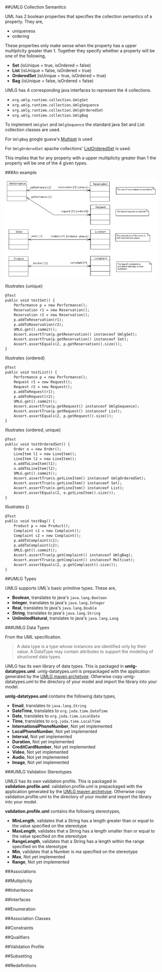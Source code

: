<!-- UMLG Reference Manual -->

##UMLG Collection Semantics

UML has 2 boolean properties that specifies the collection semantics of a property. They are,

* uniqueness
* ordering

These properties only make sense when the property has a upper multiplicity greater than 1. Together they specify whether
a property will be one of the following,

* **Set** (isUnique = true, isOrdered = false)
* **List** (isUnique = false, isOrdered = true)
* **OrderedSet** (isUnique = true, isOrdered = true)
* **Bag** (isUnique = false, isOrdered = false)

UMLG has 4 corresponding java interfaces to represent the 4 collections.

* `org.umlg.runtime.collection.UmlgSet`
* `org.umlg.runtime.collection.UmlgSequence`
* `org.umlg.runtime.collection.UmlgOrderedSet`
* `org.umlg.runtime.collection.UmlgBag`

To implement `UmlgSet` and `UmlgSequence` the standard java Set and List collection classes are used.

For `UmlgBag` google guava's [Multiset](http://docs.guava-libraries.googlecode.com/git/javadoc/com/google/common/collect/Multiset.html) is used

For `UmlgOrderedSet` apache collections' [ListOrderedSet](https://commons.apache.org/proper/commons-collections/apidocs/org/apache/commons/collections4/set/ListOrderedSet.html) is used.

This implies that for any property with a upper multiplicity greater than 1 the property will be one of the 4 given types.

###An example

![image of set semantics](images/uml/quickpreview/org/umlg/setsemantics/Package_setsemantics_SetSemanticsClassDiagram.PNG)

Illustrates {unique}

    @Test
    public void testSet() {
        Performance p = new Performance();
        Reservation r1 = new Reservation();
        Reservation r2 = new Reservation();
        p.addToReservation(r1);
        p.addToReservation(r2);
        UMLG.get().commit();
        Assert.assertTrue(p.getReservation() instanceof UmlgSet);
        Assert.assertTrue(p.getReservation() instanceof Set);
        Assert.assertEquals(2, p.getReservation().size());
    }

Illustrates {ordered}

    @Test
    public void testList() {
        Performance p = new Performance();
        Request r1 = new Request();
        Request r2 = new Request();
        p.addToRequest(r1);
        p.addToRequest(r2);
        UMLG.get().commit();
        Assert.assertTrue(p.getRequest() instanceof UmlgSequence);
        Assert.assertTrue(p.getRequest() instanceof List);
        Assert.assertEquals(2, p.getRequest().size());
    }

Illustrates {ordered, unique}

    @Test
    public void testOrderedSet() {
        Order o = new Order();
        LineItem l1 = new LineItem();
        LineItem l2 = new LineItem();
        o.addToLineItem(l1);
        o.addToLineItem(l2);
        UMLG.get().commit();
        Assert.assertTrue(o.getLineItem() instanceof UmlgOrderedSet);
        Assert.assertTrue(o.getLineItem() instanceof Set);
        Assert.assertTrue(o.getLineItem() instanceof List);
        Assert.assertEquals(2, o.getLineItem().size());
    }

Illustrates {}

    @Test
    public void testBag() {
        Product p = new Product();
        Complaint c1 = new Complaint();
        Complaint c2 = new Complaint();
        p.addToComplaint(c1);
        p.addToComplaint(c2);
        UMLG.get().commit();
        Assert.assertTrue(p.getComplaint() instanceof UmlgBag);
        Assert.assertTrue(p.getComplaint() instanceof Multiset);
        Assert.assertEquals(2, p.getComplaint().size());
    }

##UMLG Types

UMLG supports UML's basic primitive types. These are,

* **Boolean**, translates to java's `java.lang.Boolean`
* **Integer**, translates to java's `java.lang.Integer`
* **Real**, translates to java's `java.lang.Double`
* **String**, translates to java's `java.lang.String`
* **UnlimitedNatural**, translates to java's `java.lang.Long`

###UMLG Data Types

From the UML specification.

>A data type is a type whose instances are identified only by their value. A DataType may contain attributes to support the
 modeling of structured data types.

UMLG has its own library of data types. This is packaged in **umlg-datatypes.uml**. umlg-datatypes.uml is prepackaged with
the application generated by the [UMLG maven archetype](http://umlg.org/getting_started.html "UMLG maven archetype").
Otherwise copy umlg-datatypes.uml to the directory of your model and import the library into your model.

**umlg-datatypes.uml** contains the following data types,

* **Email**, translates to `java.lang.String`
* **DateTime**, translates to `org.joda.time.DateTime`
* **Date**, translates to `org.joda.time.LocalDate`
* **Time**, translates to `org.joda.time.LocalTime`
* **InternationalPhoneNumber**, Not yet implemented
* **LocalPhoneNumber**, Not yet implemented
* **Interval**, Not yet implemented
* **Duration**, Not yet implemented
* **CreditCardNumber**, Not yet implemented
* **Video**, Not yet implemented
* **Audio**, Not yet implemented
* **Image**, Not yet implemented

###UMLG Validation Stereotypes

UMLG has its own validation profile. This is packaged in **validation.profile.uml**. validation.profile.uml is prepackaged with
the application generated by the [UMLG maven archetype](http://umlg.org/getting_started.html "UMLG maven archetype").
Otherwise copy validation.profile.uml to the directory of your model and import the library into your model.

**validation.profile.uml** contains the following stereotypes,

* **MinLength**, validates that a String has a length greater than or equal to the value specified on the stereotype
* **MaxLength**, validates that a String has a length smaller than or equal to the value specified on the stereotype
* **RangeLength**, validates that a String has a length within the range specified on the stereotype
* **Min**, validates that a Number is ma specified on the stereotype
* **Max**, Not yet implemented
* **Range**, Not yet implemented

##Associations

##Multiplicity

##Inheritence

##Interfaces

##Enumeration

##Association Classes

##Constraints

##Qualifiers

##Validation Profile

##Subsetting

##Redefinitions
